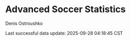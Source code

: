 # Advanced Soccer Statistics
Denis Ostroushko

<!-- gfm -->

Last successful data update: 2025-09-28 04:18:45 CST
